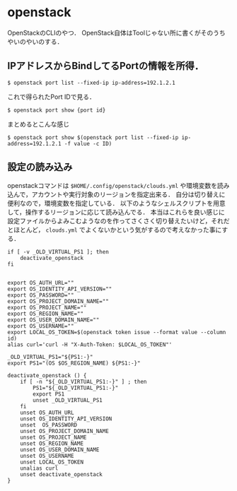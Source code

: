 # openstack

OpenStackのCLIのやつ．
OpenStack自体はToolじゃない所に書くがそのうちやいのやいのする．

## IPアドレスからBindしてるPortの情報を所得．
```
$ openstack port list --fixed-ip ip-address=192.1.2.1
```
これで得られたPort IDで見る．
```
$ openstack port show {port id}
```

まとめるとこんな感じ
```
$ openstack port show $(openstack port list --fixed-ip ip-address=192.1.2.1 -f value -c ID)
```



## 設定の読み込み
openstackコマンドは `$HOME/.config/openstack/clouds.yml` や環境変数を読み込んで，アカウントや実行対象のリージョンを指定出来る．
自分は切り替えに便利なので，環境変数を指定している．
以下のようなシェルスクリプトを用意して，操作するリージョンに応じて読み込んでる．
本当はこれらを良い感じに設定ファイルからよみこむようなのを作ってさくさく切り替えたいけど，それだとほとんど， `clouds.yml` でよくないかという気がするので考えなかった事にする．
```shell
if [ -v _OLD_VIRTUAL_PS1 ]; then
    deactivate_openstack
fi


export OS_AUTH_URL=""
export OS_IDENTITY_API_VERSION=""
export OS_PASSWORD=""
export OS_PROJECT_DOMAIN_NAME=""
export OS_PROJECT_NAME=""
export OS_REGION_NAME=""
export OS_USER_DOMAIN_NAME=""
export OS_USERNAME=""
export LOCAL_OS_TOKEN=$(openstack token issue --format value --column id)
alias curl='curl -H "X-Auth-Token: $LOCAL_OS_TOKEN"'

_OLD_VIRTUAL_PS1="${PS1:-}"
export PS1="(OS $OS_REGION_NAME) ${PS1:-}"

deactivate_openstack () {
    if [ -n "${_OLD_VIRTUAL_PS1:-}" ] ; then
        PS1="${_OLD_VIRTUAL_PS1:-}"
        export PS1
        unset _OLD_VIRTUAL_PS1
    fi
    unset OS_AUTH_URL
    unset OS_IDENTITY_API_VERSION
    unset  OS_PASSWORD
    unset OS_PROJECT_DOMAIN_NAME
    unset OS_PROJECT_NAME
    unset OS_REGION_NAME
    unset OS_USER_DOMAIN_NAME
    unset OS_USERNAME
    unset LOCAL_OS_TOKEN
    unalias curl
    unset deactivate_openstack
}
```
